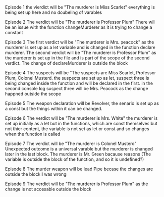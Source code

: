 Episode 1
the vierdict will be "The murderer is Miss Scarlet"
everything is being set up here and no doubeling of varables 

Episode 2
The verdict will be "The murderer is Professor Plum"
There will be an issue with the function changeMurderer as it is trying to change a constant

Episode 3 
The first verdict will be "The murderer is Mrs. peacock"
as the murderer is set up as a let variable and is changed in the function declare murderer.
The second verdict will be "The murderer is Professor Plum"
as the murderer is set up in the file and is part of the scope of the second verdict. The change of declareMurderer is outside the block

Episode 4
The suspects will be "The suspects are Miss Scarlet, Professor Plum, Colonel Musterd.
the suspects are set up as let, suspect three is being changed inside the function and will be declared in the first. in the second console log suspect three will be Mrs. Peacock as the change happned outside the scope

Episode 5
The weapon declaration will be Revolver, the senario is set up as a const but the things within it can be changed.

Episode 6
The verdict will be "The murderer is Mrs. White"
the murderer is set up initially as a let but in the functions, which are const themselves but not thier content, the variable is not set as let or const and so changes when the function is called

Episode 7 
The verdict will be "The murderer is Colonel Musterd"
Unexpected outcome is a universal varable but the murderer is changed later in the last block. The murderer is Mr. Green bacause reasons (The variable is outside the block of the function, and so it is undefined?)

Episode 8
The murder weapon will be lead Pipe becase the changes are outside the block
I was wrong

Episode 9
The verdict will be "The murderer is Professor Plum"
as the change is not accesable outside the block
